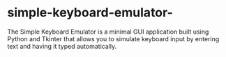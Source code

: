 # simple-keyboard-emulator-
The Simple Keyboard Emulator is a minimal GUI application built using Python and Tkinter that allows you to simulate keyboard input by entering text and having it typed automatically.
